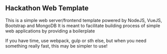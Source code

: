 ## Hackathon Web Template

This is a simple web server/frontend template powered by NodeJS, VueJS, Bootstrap and MongoDB
It is meant to facilitate building process of simple web applications by providing a boilerplate

If you have time, use webpack, gulp or sth else, but when you need something really fast, this may be simpler to use!